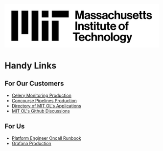 ![MIT Logo 3 Line Black](/images/mit_lockup_std-three-line_rgb_black.png)

# Handy Links

## For Our Customers
- [Celery Monitoring Production](https://celery-monitoring.odl.mit.edu/)
- [Concourse Pipelines Production](https://cicd.odl.mit.edu/)
- [Directory of MIT OL's
Applications](https://github.mit.edu/odl-engineering/project-status/wiki/App-Links)
- [MIT OL's Github Discussions](https://github.com/mitodl/hq/discussions)

## For Us
- [Platform Engineer Oncall Runbook](pages/runbooks/oncall)
- [Grafana
Production](https://mitolproduction.grafana.net/explore?orgId=1&left=%7B%22datasource%22:%22grafanacloud-logs%22,%22queries%22:%5B%7B%22refId%22:%22A%22,%22datasource%22:%7B%22type%22:%22loki%22,%22uid%22:%22grafanacloud-logs%22%7D,%22editorMode%22:%22code%22,%22expr%22:%22%7Benvironment%3D%5C%22mitxonline-production%5C%22,%20application%3D%5C%22edxapp%5C%22%7D%20%7C%20json%20%7C%20log_process%3D%5C%22edxapp%5C%22%20%7C~%20%5C%22motosharky%5C%22%22,%22queryType%22:%22range%22%7D%5D,%22range%22:%7B%22from%22:%22now-24h%22,%22to%22:%22now%22%7D%7D)
